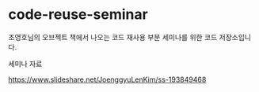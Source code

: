 # code-reuse-seminar
조영호님의 오브젝트 책에서 나오는 코드 재사용 부분 세미나를 위한 코드 저장소입니다.

세미나 자료

https://www.slideshare.net/JoenggyuLenKim/ss-193849468
